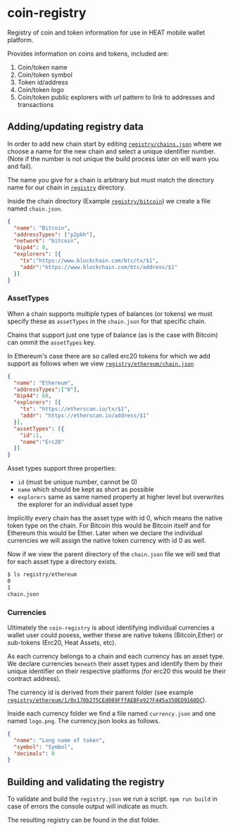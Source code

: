 # coin-registry
Registry of coin and token information for use in HEAT mobile wallet platform.

Provides information on coins and tokens, included are:

1. Coin/token name
2. Coin/token symbol
3. Token id/address
4. Coin/token logo
5. Coin/token public explorers with url pattern to link to addresses and transactions

## Adding/updating registry data
In order to add new chain start by editing [`registry/chains.json`](https://github.com/heatcrypto/coin-registry/blob/master/registry/chains.json) where we choose a name for the new chain and select a unique identifier number. (Note if the number is not unique the build process later on will warn you and fail).

The name you give for a chain is arbitrary but must match the directory name for our chain in [`registry`](https://github.com/heatcrypto/coin-registry/tree/master/registry) directory.

Inside the chain directory (Example [`registry/bitcoin`](https://github.com/heatcrypto/coin-registry/tree/master/registry/bitcoin)) we create a file named `chain.json`.

```json
{
  "name": "Bitcoin",
  "addressTypes": ["p2pkh"],
  "network": "bitcoin",
  "bip44": 0,
  "explorers": [{
    "tx":"https://www.blockchain.com/btc/tx/$1",
    "addr":"https://www.blockchain.com/btc/address/$1"
  }]
}
```

### AssetTypes
When a chain supports multiple types of balances (or tokens) we must specify these as `assetTypes` in the `chain.json` for that specific chain.

Chains that support just one type of balance (as is the case with Bitcoin) can ommit the `assetTypes` key.

In Ethereum's case there are so called erc20 tokens for which we add support as follows when we view [`registry/ethereum/chain.json`](https://github.com/heatcrypto/coin-registry/blob/master/registry/ethereum/chain.json)

```json
{
  "name": "Ethereum",
  "addressTypes":["0"],
  "bip44": 60,
  "explorers": [{
    "tx": "https://etherscan.io/tx/$1",
    "addr": "https://etherscan.io/address/$1"
  }],
  "assetTypes": [{
    "id":1,
    "name":"Erc20"
  }]
}
```

Asset types support three properties: 
- `id` (must be unique number, cannot be 0)
- `name` which should be kept as short as possible
- `explorers` same as same named property at higher level but overwrites the explorer for an individual asset type

Implicitly every chain has the asset type with id 0, which means the native token type on the chain. For Bitcoin this would be Bitcoin itself and for Ethereum this would be Ether. Later when we declare the individual currencies we will assign the native token currency with id 0 as well.

Now if we view the parent directory of the `chain.json` file we will sed that for each asset type a directory exists.

```bash
$ ls registry/ethereum
0
1
chain.json
```

### Currencies

Ultimately the `coin-registry` is about identifying individual currencies a wallet user could posess, wether these are native tokens (Bitcoin,Ether) or sub-tokens (Erc20, Heat Assets, etc).

As each currency belongs to a chain and each currency has an asset type. We declare currencies `beneath` their asset types and identify them by their unique identifier on their respective platforms (for erc20 this would be their contract address).

The currency id is derived from their parent folder (see example [`registry/ethereum/1/0x170b275CEd089FffAEBFe927F445a350ED9160DC`](https://github.com/heatcrypto/coin-registry/tree/master/registry/ethereum/1/0x170b275CEd089FffAEBFe927F445a350ED9160DC)).

Inside each currency folder we find a file named `currency.json` and one named `logo.png`. The currency.json looks as follows.

```json
{
  "name": "Long name of token",
  "symbol": "Symbol",
  "decimals": 8
}
```

## Building and validating the registry
To validate and build the `registry.json` we run a script. `npm run build` in case of errors the console output will indicate as much.

The resulting registry can be found in the dist folder.


